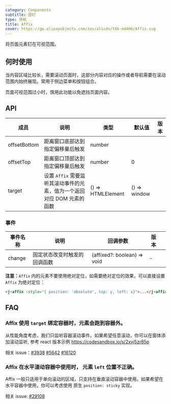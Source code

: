 ```yaml
---
category: Components
subtitle: 固钉
type: 导航
title: Affix
cover: https://gw.alipayobjects.com/zos/alicdn/tX6-md4H6/Affix.svg
---
```


将页面元素钉在可视范围。

## 何时使用

当内容区域比较长，需要滚动页面时，这部分内容对应的操作或者导航需要在滚动范围内始终展现。常用于侧边菜单和按钮组合。

页面可视范围过小时，慎用此功能以免遮挡页面内容。

## API

| 成员 | 说明 | 类型 | 默认值 | 版本 |
| --- | --- | --- | --- | --- |
| offsetBottom | 距离窗口底部达到指定偏移量后触发 | number |  |  |
| offsetTop | 距离窗口顶部达到指定偏移量后触发 | number | 0 |  |
| target | 设置 `Affix` 需要监听其滚动事件的元素，值为一个返回对应 DOM 元素的函数 | () => HTMLElement | () => window |  |

### 事件

| 事件名称 | 说明                         | 回调参数                    | 版本 |     |
| -------- | ---------------------------- | --------------------------- | ---- | --- |
| change   | 固定状态改变时触发的回调函数 | (affixed?: boolean) => void | -    |     |

**注意：**`Affix` 内的元素不要使用绝对定位，如需要绝对定位的效果，可以直接设置 `Affix` 为绝对定位：

```html
<j-affix :style="{ position: 'absolute', top: y, left: x}">...</j-affix>
```

## FAQ

### Affix 使用 `target` 绑定容器时，元素会跑到容器外。

从性能角度考虑，我们只监听容器滚动事件。如果希望任意滚动，你可以在窗体添加滚动监听, 参考 react 版本示例 <https://codesandbox.io/s/2xyj5zr85p>

相关 issue：[#3938](https://github.com/ant-design/ant-design/issues/3938) [#5642](https://github.com/ant-design/ant-design/issues/5642) [#16120](https://github.com/ant-design/ant-design/issues/16120)

### Affix 在水平滚动容器中使用时， 元素 `left` 位置不正确。

Affix 一般只适用于单向滚动的区域，只支持在垂直滚动容器中使用。如果希望在水平容器中使用，你可以考虑使用 原生 `position: sticky` 实现。

相关 issue: [#29108](https://github.com/ant-design/ant-design/issues/29108)
